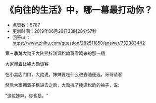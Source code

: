 # 《向往的生活》中，哪一幕最打动你？
- 点赞数：5787
- 更新时间：2019年06月29日23时28分57秒
- 回答url：https://www.zhihu.com/question/282511850/answer/732383442
<body>
 <p data-pid="4h4dL7MK">第三季魏大勋王大陆熊梓淇谭松韵蒋雪鸣来的那一期</p>
 <p data-pid="KETjgIdl">大家闹着让魏大勋请客</p>
 <p data-pid="9L1inHit">在小卖店门口，大勋说，妹妹要吃什么进去随便选，哥哥请客</p>
 <p data-pid="BDOi9lMP">然后大家拥着子枫进去之后，大勋拽了拽谭松韵的袖子，说:</p>
 <p data-pid="_sHeCYN3">"这位妹妹，你也是。"</p>
 <p></p>
</body>